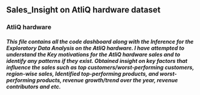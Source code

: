 ## Sales_Insight on AtliQ hardware dataset

### AtliQ hardware
##### This file contains all the code dashboard along with the Inference for the Exploratory Data Analysis on the AtliQ hardware. I have attempted to understand the Key motivations for the  AtliQ hardware sales and to identify any patterns if they exist. Obtained insight on key factors that influence the sales such as top customers/worst-performing customers, region-wise sales, Identified top-performing products, and worst-performing products, revenue growth/trend over the year, revenue contributors and etc. 
